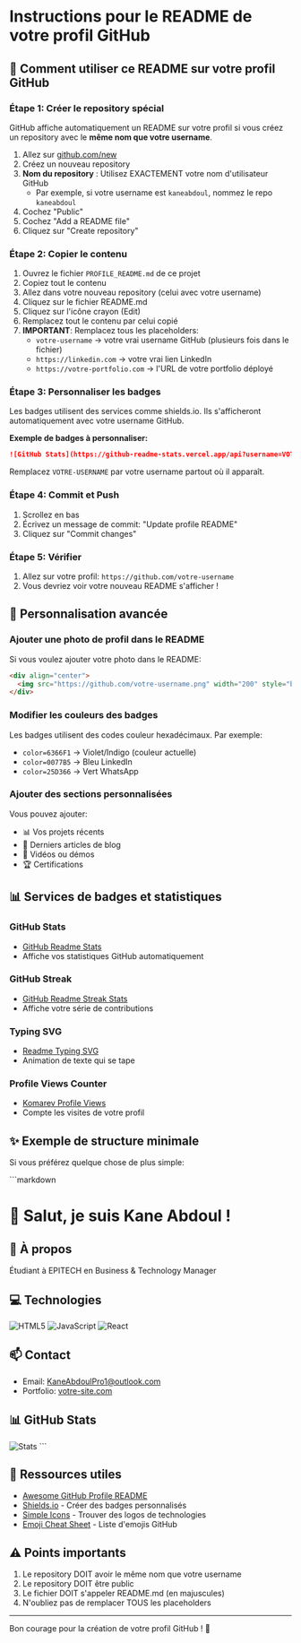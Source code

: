 # Instructions pour le README de votre profil GitHub

## 🎯 Comment utiliser ce README sur votre profil GitHub

### Étape 1: Créer le repository spécial

GitHub affiche automatiquement un README sur votre profil si vous créez un repository avec le **même nom que votre username**.

1. Allez sur [github.com/new](https://github.com/new)
2. Créez un nouveau repository
3. **Nom du repository** : Utilisez EXACTEMENT votre nom d'utilisateur GitHub
   - Par exemple, si votre username est `kaneabdoul`, nommez le repo `kaneabdoul`
4. Cochez "Public"
5. Cochez "Add a README file"
6. Cliquez sur "Create repository"

### Étape 2: Copier le contenu

1. Ouvrez le fichier `PROFILE_README.md` de ce projet
2. Copiez tout le contenu
3. Allez dans votre nouveau repository (celui avec votre username)
4. Cliquez sur le fichier README.md
5. Cliquez sur l'icône crayon (Edit)
6. Remplacez tout le contenu par celui copié
7. **IMPORTANT**: Remplacez tous les placeholders:
   - `votre-username` → votre vrai username GitHub (plusieurs fois dans le fichier)
   - `https://linkedin.com` → votre vrai lien LinkedIn
   - `https://votre-portfolio.com` → l'URL de votre portfolio déployé

### Étape 3: Personnaliser les badges

Les badges utilisent des services comme shields.io. Ils s'afficheront automatiquement avec votre username GitHub.

**Exemple de badges à personnaliser:**
```markdown
![GitHub Stats](https://github-readme-stats.vercel.app/api?username=VOTRE-USERNAME&...)
```
Remplacez `VOTRE-USERNAME` par votre username partout où il apparaît.

### Étape 4: Commit et Push

1. Scrollez en bas
2. Écrivez un message de commit: "Update profile README"
3. Cliquez sur "Commit changes"

### Étape 5: Vérifier

1. Allez sur votre profil: `https://github.com/votre-username`
2. Vous devriez voir votre nouveau README s'afficher !

## 🎨 Personnalisation avancée

### Ajouter une photo de profil dans le README

Si vous voulez ajouter votre photo dans le README:

```markdown
<div align="center">
  <img src="https://github.com/votre-username.png" width="200" style="border-radius:50%"/>
</div>
```

### Modifier les couleurs des badges

Les badges utilisent des codes couleur hexadécimaux. Par exemple:
- `color=6366F1` → Violet/Indigo (couleur actuelle)
- `color=0077B5` → Bleu LinkedIn
- `color=25D366` → Vert WhatsApp

### Ajouter des sections personnalisées

Vous pouvez ajouter:
- 📊 Vos projets récents
- 📝 Derniers articles de blog
- 🎥 Vidéos ou démos
- 🏆 Certifications

## 📊 Services de badges et statistiques

### GitHub Stats
- [GitHub Readme Stats](https://github.com/anuraghazra/github-readme-stats)
- Affiche vos statistiques GitHub automatiquement

### GitHub Streak
- [GitHub Readme Streak Stats](https://github.com/DenverCoder1/github-readme-streak-stats)
- Affiche votre série de contributions

### Typing SVG
- [Readme Typing SVG](https://github.com/DenverCoder1/readme-typing-svg)
- Animation de texte qui se tape

### Profile Views Counter
- [Komarev Profile Views](https://github.com/antonkomarev/github-profile-views-counter)
- Compte les visites de votre profil

## ✨ Exemple de structure minimale

Si vous préférez quelque chose de plus simple:

\`\`\`markdown
# 👋 Salut, je suis Kane Abdoul !

## 🚀 À propos
Étudiant à EPITECH en Business & Technology Manager

## 💻 Technologies
![HTML5](https://img.shields.io/badge/HTML5-E34F26?style=for-the-badge&logo=html5&logoColor=white)
![JavaScript](https://img.shields.io/badge/JavaScript-F7DF1E?style=for-the-badge&logo=javascript&logoColor=black)
![React](https://img.shields.io/badge/React-20232A?style=for-the-badge&logo=react&logoColor=61DAFB)

## 📫 Contact
- Email: KaneAbdoulPro1@outlook.com
- Portfolio: [votre-site.com](https://votre-site.com)

## 📊 GitHub Stats
![Stats](https://github-readme-stats.vercel.app/api?username=votre-username&show_icons=true&theme=radical)
\`\`\`

## 🔗 Ressources utiles

- [Awesome GitHub Profile README](https://github.com/abhisheknaiidu/awesome-github-profile-readme)
- [Shields.io](https://shields.io/) - Créer des badges personnalisés
- [Simple Icons](https://simpleicons.org/) - Trouver des logos de technologies
- [Emoji Cheat Sheet](https://github.com/ikatyang/emoji-cheat-sheet) - Liste d'emojis GitHub

## ⚠️ Points importants

1. Le repository DOIT avoir le même nom que votre username
2. Le repository DOIT être public
3. Le fichier DOIT s'appeler README.md (en majuscules)
4. N'oubliez pas de remplacer TOUS les placeholders

---

Bon courage pour la création de votre profil GitHub ! 🚀

